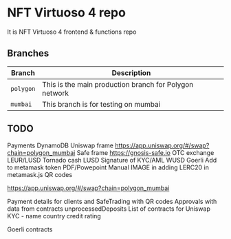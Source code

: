 # NFT Virtuoso 4 repo
It is NFT Virtuoso 4 frontend & functions repo
 

## Branches
| Branch                           | Description   |
| -------------------------------- | ------------- |
| `polygon`                           | This is the main production branch for Polygon network |
| `mumbai`                         | This branch is for testing on mumbai |

## TODO

Payments DynamoDB
Uniswap frame https://app.uniswap.org/#/swap?chain=polygon_mumbai
Safe frame https://gnosis-safe.io
OTC exchange LEUR/LUSD
Tornado cash LUSD
Signature of KYC/AML
WUSD Goerli
Add to metamask token
PDF/Powepoint Manual
IMAGE in adding LERC20 in metamask.js
QR codes

https://app.uniswap.org/#/swap?chain=polygon_mumbai

Payment details for clients and SafeTrading with QR codes
Approvals with data from contracts
unprocessedDeposits
List of contracts for Uniswap
KYC - name country credit rating

Goerli contracts


